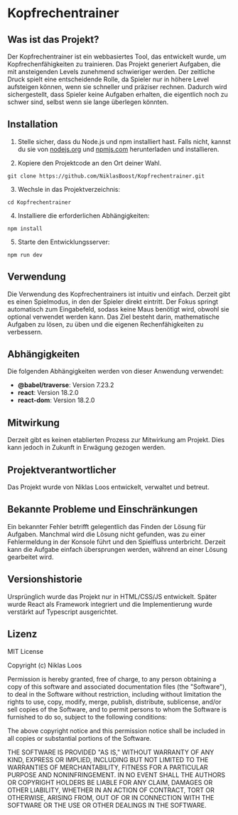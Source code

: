 # Kopfrechentrainer

## Was ist das Projekt?

Der Kopfrechentrainer ist ein webbasiertes Tool, das entwickelt wurde, um Kopfrechenfähigkeiten zu trainieren. Das Projekt generiert Aufgaben, die mit ansteigenden Levels zunehmend schwieriger werden. Der zeitliche Druck spielt eine entscheidende Rolle, da Spieler nur in höhere Level aufsteigen können, wenn sie schneller und präziser rechnen. Dadurch wird sichergestellt, dass Spieler keine Aufgaben erhalten, die eigentlich noch zu schwer sind, selbst wenn sie lange überlegen könnten.

## Installation

1. Stelle sicher, dass du Node.js und npm installiert hast. Falls nicht, kannst du sie von [nodejs.org](https://nodejs.org/en) und [npmjs.com](https://www.npmjs.com/) herunterladen und installieren.

2. Kopiere den Projektcode an den Ort deiner Wahl.

`git clone https://github.com/NiklasBoost/Kopfrechentrainer.git`


3. Wechsle in das Projektverzeichnis:

`cd Kopfrechentrainer`


4. Installiere die erforderlichen Abhängigkeiten:

`npm install`

5. Starte den Entwicklungsserver:

`npm run dev`


## Verwendung

Die Verwendung des Kopfrechentrainers ist intuitiv und einfach. Derzeit gibt es einen Spielmodus, in den der Spieler direkt eintritt. Der Fokus springt automatisch zum Eingabefeld, sodass keine Maus benötigt wird, obwohl sie optional verwendet werden kann. Das Ziel besteht darin, mathematische Aufgaben zu lösen, zu üben und die eigenen Rechenfähigkeiten zu verbessern.

## Abhängigkeiten

Die folgenden Abhängigkeiten werden von dieser Anwendung verwendet:

- **@babel/traverse**: Version 7.23.2
- **react**: Version 18.2.0
- **react-dom**: Version 18.2.0

## Mitwirkung

Derzeit gibt es keinen etablierten Prozess zur Mitwirkung am Projekt. Dies kann jedoch in Zukunft in Erwägung gezogen werden.

## Projektverantwortlicher

Das Projekt wurde von Niklas Loos entwickelt, verwaltet und betreut.


## Bekannte Probleme und Einschränkungen

Ein bekannter Fehler betrifft gelegentlich das Finden der Lösung für Aufgaben. Manchmal wird die Lösung nicht gefunden, was zu einer Fehlermeldung in der Konsole führt und den Spielfluss unterbricht. Derzeit kann die Aufgabe einfach übersprungen werden, während an einer Lösung gearbeitet wird.

## Versionshistorie

Ursprünglich wurde das Projekt nur in HTML/CSS/JS entwickelt. Später wurde React als Framework integriert und die Implementierung wurde verstärkt auf Typescript ausgerichtet.

## Lizenz

MIT License

Copyright (c) Niklas Loos

Permission is hereby granted, free of charge, to any person obtaining a copy of this software and associated documentation files (the "Software"), to deal in the Software without restriction, including without limitation the rights to use, copy, modify, merge, publish, distribute, sublicense, and/or sell copies of the Software, and to permit persons to whom the Software is furnished to do so, subject to the following conditions:

The above copyright notice and this permission notice shall be included in all copies or substantial portions of the Software.

THE SOFTWARE IS PROVIDED "AS IS," WITHOUT WARRANTY OF ANY KIND, EXPRESS OR IMPLIED, INCLUDING BUT NOT LIMITED TO THE WARRANTIES OF MERCHANTABILITY, FITNESS FOR A PARTICULAR PURPOSE AND NONINFRINGEMENT. IN NO EVENT SHALL THE AUTHORS OR COPYRIGHT HOLDERS BE LIABLE FOR ANY CLAIM, DAMAGES OR OTHER LIABILITY, WHETHER IN AN ACTION OF CONTRACT, TORT OR OTHERWISE, ARISING FROM, OUT OF OR IN CONNECTION WITH THE SOFTWARE OR THE USE OR OTHER DEALINGS IN THE SOFTWARE.